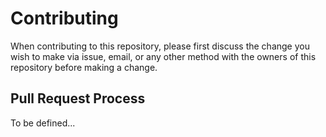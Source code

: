 # Contributing

When contributing to this repository, please first discuss the change you wish to make via issue,
email, or any other method with the owners of this repository before making a change. 

## Pull Request Process

To be defined...